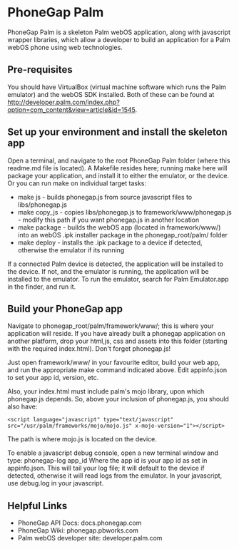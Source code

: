 PhoneGap Palm
=====================================================
PhoneGap Palm is a skeleton Palm webOS application, along with javascript wrapper libraries, which allow a developer to build an application for a Palm webOS phone using web technologies.


Pre-requisites
-----------------------------------------------------
You should have VirtualBox (virtual machine software which runs the Palm emulator) and the webOS SDK installed. Both of these can be found at http://developer.palm.com/index.php?option=com_content&view=article&id=1545.


Set up your environment and install the skeleton app
-----------------------------------------------------
Open a terminal, and navigate to the root PhoneGap Palm folder (where this readme.md file is located). A Makefile resides here; running make here will package your application, and install it to either the emulator, or the device. Or you can run make on individual target tasks:

   - make js - builds phonegap.js from source javascript files to libs/phonegap.js
   - make copy_js - copies libs/phonegap.js to framework/www/phonegap.js - modify this path if you want phonegap.js in another location
   - make package - builds the webOS app (located in framework/www/) into an webOS .ipk installer package in the phonegap_root/palm/ folder
   - make deploy - installs the .ipk package to a device if detected, otherwise the emulator if its running 

If a connected Palm device is detected, the application will be installed to the device. If not, and the emulator is running, the application will be installed to the emulator. To run the emulator, search for Palm Emulator.app in the finder, and run it. 


Build your PhoneGap app
-----------------------------------------------------
Navigate to phonegap_root/palm/framework/www/; this is where your application will reside. If you have already built a phonegap application on another platform, drop your html,js, css and assets into this folder (starting with the required index.html). Don't forget phonegap.js!

Just open framework/www/ in your favourite editor, build your web app, and run the appropriate make command indicated above. Edit appinfo.json to set your app id, version, etc.

Also, your index.html must include palm's mojo library, upon which phonegap.js depends. So, above your inclusion of phonegap.js, you should also have:

  `<script language="javascript" type="text/javascript" src="/usr/palm/frameworks/mojo/mojo.js" x-mojo-version="1"></script>`

The path is where mojo.js is located on the device.

To enable a javascript debug console, open a new terminal window and type: phonegap-log app_id
Where the app id is your app id as set in appinfo.json.
This will tail your log file; it will default to the device if detected, otherwise it will read logs from the emulator.
In your javascript, use debug.log in your javascript.


Helpful Links
-----------------------------------------------------
  - PhoneGap API Docs: 			docs.phonegap.com
  - PhoneGap Wiki: 				phonegap.pbworks.com
  - Palm webOS developer site: 	developer.palm.com

